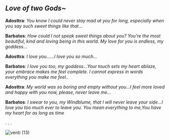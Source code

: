 _**Love of two Gods**_~
-
**Adosttra**: *You know I could never stay mad at you for long, especially when you say such sweet things like that*...

**Barbatos**: *How could I not speak sweet things about you?* *You're the most beautiful, kind and loving being in this world. My love for you is endless, my goddess*...

**Adosttra**: *I love you...*...*I love you so much...*

**Barbatos**: *I love you too, my goddess*...*Your touch sets my heart ablaze, your embrace makes me feel complete. I cannot express in words everything you make me feel..*

**Adosttra**: *My world was so boring and empty without you...I feel more loved and happy with you now, please, never leave me...*

**Barbatos**: *I swear to you, my Windblume, that I will never leave your side*...*I love you too much ever to leave you. You mean everything to me,You have my heart for as long as time*

. . .


![venti (13)](https://github.com/LoveOfTwoGods/LoveOfTwoGods/assets/154030415/12c7a817-47d2-4576-83d9-c6f827beccd8)

